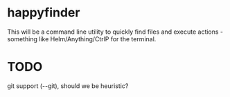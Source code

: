# happyfinder

This will be a command line utility to quickly find files and execute actions - something like Helm/Anything/CtrlP for the terminal.

# TODO
git support (--git), should we be heuristic?
